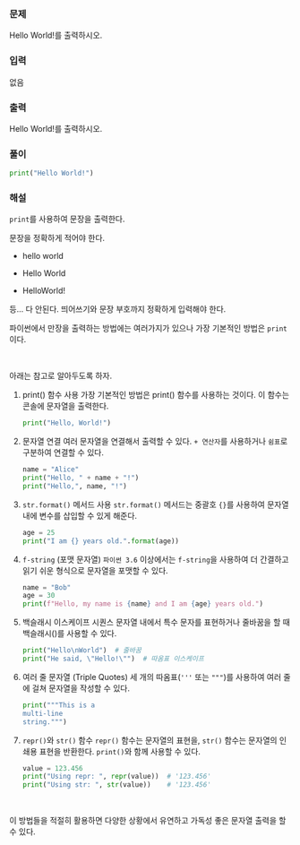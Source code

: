 ### 문제

Hello World!를 출력하시오.

### 입력

없음

### 출력

Hello World!를 출력하시오.

### 풀이

```Python
print("Hello World!")
```

### 해설

`print`를 사용하여 문장을 출력한다.

문장을 정확하게 적어야 한다.

- hello world

- Hello World

- HelloWorld!

등... 다 안된다. 띄어쓰기와 문장 부호까지 정확하게 입력해야 한다.

파이썬에서 만장을 출력하는 방법에는 여러가지가 있으나 가장 기본적인 방법은 `print`이다.

<br>

아래는 참고로 알아두도록 하자.

1. print() 함수 사용
    가장 기본적인 방법은 print() 함수를 사용하는 것이다. 이 함수는 콘솔에 문자열을 출력한다.

    ```Python
    print("Hello, World!")
    ```

2. 문자열 연결
    여러 문자열을 연결해서 출력할 수 있다. `+ 연산자`를 사용하거나 `쉼표`로 구분하여 연결할 수 있다.

    ```Python
    name = "Alice"
    print("Hello, " + name + "!")
    print("Hello,", name, "!")
    ```

3. `str.format()` 메서드 사용
    `str.format()` 메서드는 중괄호 `{}`를 사용하여 문자열 내에 변수를 삽입할 수 있게 해준다.
    
    ```Python
    age = 25
    print("I am {} years old.".format(age))
    ```

4. `f-string` (포맷 문자열)
    `파이썬 3.6` 이상에서는 `f-string`을 사용하여 더 간결하고 읽기 쉬운 형식으로 문자열을 포맷할 수 있다.

    ```Python
    name = "Bob"
    age = 30
    print(f"Hello, my name is {name} and I am {age} years old.")
    ```

5. 백슬래시 이스케이프 시퀀스
    문자열 내에서 특수 문자를 표현하거나 줄바꿈을 할 때 백슬래시(\)를 사용할 수 있다.

    ```Python
    print("Hello\nWorld")  # 줄바꿈
    print("He said, \"Hello!\"")  # 따옴표 이스케이프
    ```

6. 여러 줄 문자열 (Triple Quotes)
    세 개의 따옴표(`'''` 또는 `"""`)를 사용하여 여러 줄에 걸쳐 문자열을 작성할 수 있다.
    
    ```Python
    print("""This is a
    multi-line
    string.""")
    ```

7. `repr()`와 `str()` 함수
   `repr()` 함수는 문자열의 표현을, `str()` 함수는 문자열의 인쇄용 표현을 반환한다. `print()`와 함께 사용할 수 있다.

    ```Python
    value = 123.456
    print("Using repr: ", repr(value))  # '123.456'
    print("Using str: ", str(value))    # '123.456'
    ```

<br>

이 방법들을 적절히 활용하면 다양한 상황에서 유연하고 가독성 좋은 문자열 출력을 할 수 있다.
